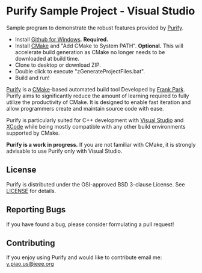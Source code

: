 Purify Sample Project - Visual Studio
=====

Sample program to demonstrate the robust features provided by [Purify](https://github.com/piaoasd123/Purify).

 - Install [Github for Windows](https://windows.github.com/). **Required.**
 - Install [CMake](http://www.cmake.org/) and "Add CMake to System PATH". **Optional.** This will accelerate build generation as CMake no longer needs to be downloaded at build time.
 - Clone to desktop or download ZIP.
 - Double click to execute "zGenerateProjectFiles.bat".
 - Build and run!
 
[Purify](https://github.com/piaoasd123/Purify) is a [CMake](http://www.cmake.org/)-based automated build tool Developed by [Frank Park](https://www.linkedin.com/profile/view?id=365243381). Purify aims to significantly reduce the amount of learning required to fully utilize the productivity of CMake. It is designed to enable fast iteration and allow programmers create and maintain source code with ease.

Purify is particularly suited for C++ development with [Visual Studio](http://www.visualstudio.com/) and [XCode](https://developer.apple.com/xcode/) while being mostly compatible with any other build environments supported by CMake.

**Purify is a work in progress.** If you are not familiar with CMake, it is strongly advisable to use Purify only with Visual Studio.

License
-------

Purify is distributed under the OSI-approved BSD 3-clause License.
See [LICENSE](https://raw.github.com/piaoasd123/PurifySampleProject/master/LICENSE) for details.

Reporting Bugs
--------------

If you have found a bug, please consider formulating a pull request!

Contributing
------------

If you enjoy using Purify and would like to contribute email me: y.piao.us@ieee.org
